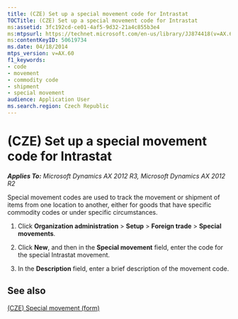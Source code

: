 ```yaml
---
title: (CZE) Set up a special movement code for Intrastat
TOCTitle: (CZE) Set up a special movement code for Intrastat
ms:assetid: 3fc192cd-ce01-4af5-9d32-21a4c855b3e4
ms:mtpsurl: https://technet.microsoft.com/en-us/library/JJ874418(v=AX.60)
ms:contentKeyID: 50619734
ms.date: 04/18/2014
mtps_version: v=AX.60
f1_keywords:
- code
- movement
- commodity code
- shipment
- special movement
audience: Application User
ms.search.region: Czech Republic
---
```


# (CZE) Set up a special movement code for Intrastat 


_**Applies To:** Microsoft Dynamics AX 2012 R3, Microsoft Dynamics AX 2012 R2_

Special movement codes are used to track the movement or shipment of items from one location to another, either for goods that have specific commodity codes or under specific circumstances.

1.  Click **Organization administration** \> **Setup** \> **Foreign trade** \> **Special movements**.

2.  Click **New**, and then in the **Special movement** field, enter the code for the special Intrastat movement.

3.  In the **Description** field, enter a brief description of the movement code.

## See also

[(CZE) Special movement (form)](https://technet.microsoft.com/en-us/library/jj874419\(v=ax.60\))

  


